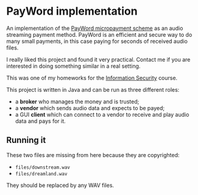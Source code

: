 PayWord implementation
======================

An implementation of the [PayWord micropayment scheme][1] as an audio streaming
payment method. PayWord is an efficient and secure way to do many small
payments, in this case paying for seconds of received audio files.

I really liked this project and found it very practical. Contact me if you are
interested in doing something similar in a real setting.

This was one of my homeworks for the [Information Security][2] course.

This project is written in Java and can be run as three different roles:

* a **broker** who manages the money and is trusted;
* a **vendor** which sends audio data and expects to be payed;
* a GUI **client** which can connect to a vendor to receive and play audio data
and pays for it.

Running it
----------

These two files are missing from here because they are copyrighted:

* `files/downstream.wav`
* `files/dreamland.wav`

They should be replaced by any WAV files.

[1]: http://people.csail.mit.edu/rivest/RivestShamir-mpay.pdf
[2]: http://www.infoiasi.ro/bin/Programs/CS3102_11
